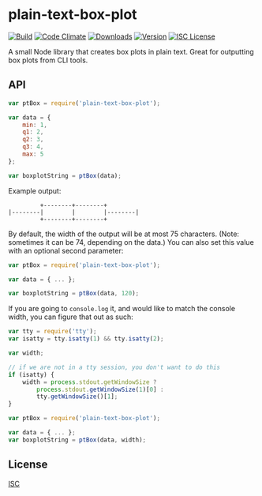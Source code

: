 # plain-text-box-plot

[![Build][1]][2]
[![Code Climate][5]][6]
[![Downloads][7]][8]
[![Version][9]][8]
[![ISC License][10]][11]

[1]: https://travis-ci.org/catdad/plain-text-box-plot.svg?branch=master
[2]: https://travis-ci.org/catdad/plain-text-box-plot

[5]: https://codeclimate.com/github/catdad/plain-text-box-plot/badges/gpa.svg
[6]: https://codeclimate.com/github/catdad/plain-text-box-plot

[7]: https://img.shields.io/npm/dm/plain-text-box-plot.svg
[8]: https://www.npmjs.com/package/plain-text-box-plot
[9]: https://img.shields.io/npm/v/plain-text-box-plot.svg

[10]: https://img.shields.io/npm/l/is-gzip-stream.svg
[11]: http://opensource.org/licenses/ISC

A small Node library that creates box plots in plain text. Great for outputting box plots from CLI tools.

## API

```javascript
var ptBox = require('plain-text-box-plot');

var data = {
    min: 1,
    q1: 2,
    q2: 3,
    q3: 4,
    max: 5
};

var boxplotString = ptBox(data);
```

Example output:

```
         +--------+--------+
|--------|        |        |--------|
         +--------+--------+
```

By default, the width of the output will be at most 75 characters. (Note: sometimes it can be 74, depending on the data.) You can also set this value with an optional second parameter:

```javascript
var ptBox = require('plain-text-box-plot');

var data = { ... };

var boxplotString = ptBox(data, 120);
```

If you are going to `console.log` it, and would like to match the console width, you can figure that out as such:

```javascript
var tty = require('tty');
var isatty = tty.isatty(1) && tty.isatty(2);

var width;

// if we are not in a tty session, you don't want to do this
if (isatty) {
    width = process.stdout.getWindowSize ?
        process.stdout.getWindowSize(1)[0] :
        tty.getWindowSize()[1];
}

var ptBox = require('plain-text-box-plot');

var data = { ... };
var boxplotString = ptBox(data, width);
```

## License

[ISC](http://opensource.org/licenses/ISC)
